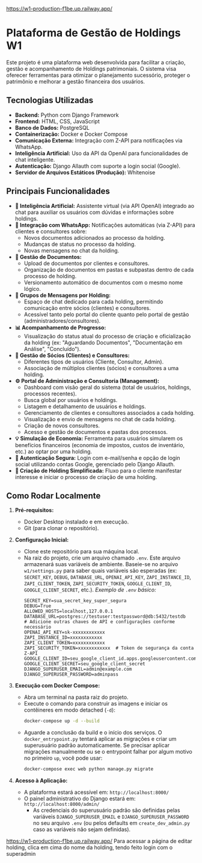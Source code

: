 https://w1-production-f1be.up.railway.app/
# Plataforma de Gestão de Holdings W1

Este projeto é uma plataforma web desenvolvida para facilitar a criação, gestão e acompanhamento de Holdings patrimoniais. O sistema visa oferecer ferramentas para otimizar o planejamento sucessório, proteger o patrimônio e melhorar a gestão financeira dos usuários.

## Tecnologias Utilizadas

* **Backend:** Python com Django Framework
* **Frontend:** HTML, CSS, JavaScript
* **Banco de Dados:** PostgreSQL
* **Containerização:** Docker e Docker Compose
* **Comunicação Externa:** Integração com Z-API para notificações via WhatsApp.
* **Inteligência Artificial:** Uso da API da OpenAI para funcionalidades de chat inteligente.
* **Autenticação:** Django Allauth com suporte a login social (Google).
* **Servidor de Arquivos Estáticos (Produção):** Whitenoise

## Principais Funcionalidades

* **🤖 Inteligência Artificial:** Assistente virtual (via API OpenAI) integrado ao chat para auxiliar os usuários com dúvidas e informações sobre holdings.
* **📱 Integração com WhatsApp:** Notificações automáticas (via Z-API) para clientes e consultores sobre:
    * Novos documentos adicionados ao processo da holding.
    * Mudanças de status no processo da holding.
    * Novas mensagens no chat da holding.
* **📂 Gestão de Documentos:**
    * Upload de documentos por clientes e consultores.
    * Organização de documentos em pastas e subpastas dentro de cada processo de holding.
    * Versionamento automático de documentos com o mesmo nome lógico.
* **💬 Grupos de Mensagens por Holding:**
    * Espaço de chat dedicado para cada holding, permitindo comunicação entre sócios (clientes) e consultores.
    * Acessível tanto pelo portal do cliente quanto pelo portal de gestão (administradores/consultores).
* **📊 Acompanhamento de Progresso:**
    * Visualização do status atual do processo de criação e oficialização da holding (ex: "Aguardando Documentos", "Documentação em Análise", "Concluído").
* **👥 Gestão de Sócios (Clientes) e Consultores:**
    * Diferentes tipos de usuários (Cliente, Consultor, Admin).
    * Associação de múltiplos clientes (sócios) e consultores a uma holding.
* **⚙️ Portal de Administração e Consultoria (Management):**
    * Dashboard com visão geral do sistema (total de usuários, holdings, processos recentes).
    * Busca global por usuários e holdings.
    * Listagem e detalhamento de usuários e holdings.
    * Gerenciamento de clientes e consultores associados a cada holding.
    * Visualização e envio de mensagens no chat de cada holding.
    * Criação de novos consultores.
    * Acesso e gestão de documentos e pastas dos processos.
* **💡 Simulação de Economia:** Ferramenta para usuários simularem os benefícios financeiros (economia de impostos, custos de inventário, etc.) ao optar por uma holding.
* **🔑 Autenticação Segura:** Login com e-mail/senha e opção de login social utilizando contas Google, gerenciado pelo Django Allauth.
* **📝 Criação de Holding Simplificada:** Fluxo para o cliente manifestar interesse e iniciar o processo de criação de uma holding.

## Como Rodar Localmente

1.  **Pré-requisitos:**
    * Docker Desktop instalado e em execução.
    * Git (para clonar o repositório).

2.  **Configuração Inicial:**
    * Clone este repositório para sua máquina local.
    * Na raiz do projeto, crie um arquivo chamado `.env`. Este arquivo armazenará suas variáveis de ambiente. Baseie-se no arquivo `w1/settings.py` para saber quais variáveis são esperadas (ex: `SECRET_KEY`, `DEBUG`, `DATABASE_URL`, `OPENAI_API_KEY`, `ZAPI_INSTANCE_ID`, `ZAPI_CLIENT_TOKEN`, `ZAPI_SECURITY_TOKEN`, `GOOGLE_CLIENT_ID`, `GOOGLE_CLIENT_SECRET`, etc.).
        *Exemplo de `.env` básico:*
        ```env
        SECRET_KEY=sua_secret_key_super_segura
        DEBUG=True
        ALLOWED_HOSTS=localhost,127.0.0.1
        DATABASE_URL=postgres://testuser:testpassword@db:5432/testdb
        # Adicione outras chaves de API e configurações conforme necessário
        OPENAI_API_KEY=sk-xxxxxxxxxxxx
        ZAPI_INSTANCE_ID=xxxxxxxxxxxx
        ZAPI_CLIENT_TOKEN=xxxxxxxxxxxx
        ZAPI_SECURITY_TOKEN=xxxxxxxxxxxx  # Token de segurança da conta Z-API
        GOOGLE_CLIENT_ID=seu_google_client_id.apps.googleusercontent.com
        GOOGLE_CLIENT_SECRET=seu_google_client_secret
        DJANGO_SUPERUSER_EMAIL=admin@example.com
        DJANGO_SUPERUSER_PASSWORD=adminpass
        ```

3.  **Execução com Docker Compose:**
    * Abra um terminal na pasta raiz do projeto.
    * Execute o comando para construir as imagens e iniciar os contêineres em modo detached (`-d`):
        ```bash
        docker-compose up -d --build
        ```
    * Aguarde a conclusão da build e o início dos serviços. O `docker_entrypoint.py` tentará aplicar as migrações e criar um superusuário padrão automaticamente. Se precisar aplicar migrações manualmente ou se o entrypoint falhar por algum motivo no primeiro `up`, você pode usar:
        ```bash
        docker-compose exec web python manage.py migrate
        ```

4.  **Acesso à Aplicação:**
    * A plataforma estará acessível em: `http://localhost:8000/`
    * O painel administrativo do Django estará em: `http://localhost:8000/admin/`
        * As credenciais do superusuário padrão são definidas pelas variáveis `DJANGO_SUPERUSER_EMAIL` e `DJANGO_SUPERUSER_PASSWORD` no seu arquivo `.env` (ou pelos defaults em `create_dev_admin.py` caso as variáveis não sejam definidas).

https://w1-production-f1be.up.railway.app/
Para acessar a página de editar holding, clica em cima do nome da holding, tendo feito login com o superadmin

